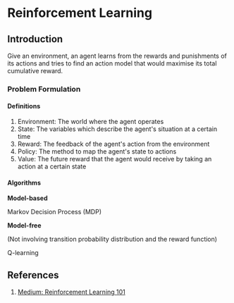 # Reinforcement Learning

## Introduction

Give an environment, an agent learns from the rewards and punishments of its actions and tries to find an action model that would maximise its total cumulative reward.

### Problem Formulation

#### Definitions

1. Environment: The world where the agent operates
2. State: The variables which describe the agent's situation at a certain time
3. Reward: The feedback of the agent's action from the environment
4. Policy: The method to map the agent's state to actions
5. Value: The future reward that the agent would receive by taking an action at a certain state

#### Algorithms

**Model-based**

Markov Decision Process \(MDP\)

**Model-free**

\(Not involving transition probability distribution and the reward function\)

Q-learning

## References

1. [Medium: Reinforcement Learning 101](https://towardsdatascience.com/reinforcement-learning-101-e24b50e1d292)

